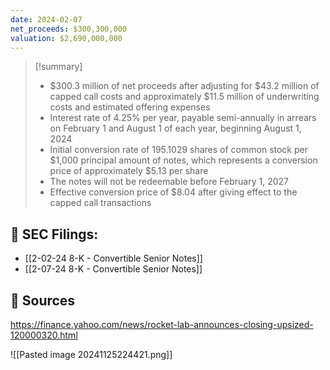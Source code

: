 ```yaml
---
date: 2024-02-07
net_proceeds: $300,300,000
valuation: $2,690,000,000
---
```


>[!summary] 
>- $300.3 million of net proceeds after adjusting for $43.2 million of capped call costs and approximately $11.5 million of underwriting costs and estimated offering expenses
>- Interest rate of 4.25% per year, payable semi-annually in arrears on February 1 and August 1 of each year, beginning August 1, 2024
>- Initial conversion rate of 195.1029 shares of common stock per $1,000 principal amount of notes, which represents a conversion price of approximately $5.13 per share
>- The notes will not be redeemable before February 1, 2027
>- Effective conversion price of $8.04 after giving effect to the capped call transactions

## 🔗 **SEC Filings**: 

-  [[2-02-24 8-K - Convertible Senior Notes]]
-  [[2-07-24 8-K - Convertible Senior Notes]]
## 🔗 Sources

https://finance.yahoo.com/news/rocket-lab-announces-closing-upsized-120000320.html

![[Pasted image 20241125224421.png]]


